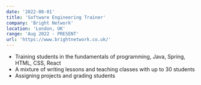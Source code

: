 ```yaml
---
date: '2022-08-01'
title: 'Software Engineering Trainer'
company: 'Bright Network'
location: 'London, UK'
range: 'Aug 2022 - PRESENT'
url: 'https://www.brightnetwork.co.uk/'
---
```


- Training students in the fundamentals of programming, Java, Spring, HTML, CSS, React
- A mixture of writing lessons and teaching classes with up to 30 students
- Assigning projects and grading students
